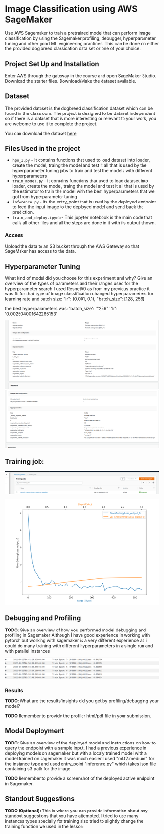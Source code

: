 # Image Classification using AWS SageMaker

Use AWS Sagemaker to train a pretrained model that can perform image classification by using the Sagemaker profiling, debugger, hyperparameter tuning and other good ML engineering practices. This can be done on either the provided dog breed classication data set or one of your choice.


## Project Set Up and Installation
Enter AWS through the gateway in the course and open SageMaker Studio. 
Download the starter files.
Download/Make the dataset available. 

## Dataset
The provided dataset is the dogbreed classification dataset which can be found in the classroom.
The project is designed to be dataset independent so if there is a dataset that is more interesting or relevant to your work, you are welcome to use it to complete the project.

You can download the dataset [here](https://s3-us-west-1.amazonaws.com/udacity-aind/dog-project/dogImages.zip)



## Files Used in the project

- `hpo_1.py` - It contains functions that used to load dataset into loader, create the model, traing the model and test it all that is used by the hyperparameter tuning jobs to train and test the models with different hyperparameters
- `train_model.py` - It contains functions that used to load dataset into loader, create the model, traing the model and test it all that is used by the estimator to train the model with the best hyperparameters that we got from hyperparameter tuning
- `inference.py` - its the entry_point that is used by the deployed endpoint to feed the input image to the deployed model and send back the prediction.
- `train_and_deploy.ipynb` - This jupyter notebook is the main code that calls all other files and all the steps are done in it with its output shown.




### Access
Upload the data to an S3 bucket through the AWS Gateway so that SageMaker has access to the data. 

## Hyperparameter Tuning
What kind of model did you choose for this experiment and why? Give an overview of the types of parameters and their ranges used for the hyperparameter search
I used Resnet50 as from my previous practice it was fit for that type of image classification
changed hyper parameters for learning rate and batch size:
"lr": (0.001, 0.1),
"batch_size": [128, 256]

the best hyperparameters was: 
'batch_size': '"256"'
'lr': '0.002504001642265153'

![1st hyperparameters](screens/1st_hyperparameters.png "1st hyperparameters")
![2nd hyperparameters](screens/sec_hyperparameters.png "2nd hyperparameters")


## Training job:
![Training Jobs](screens/training_job_comleted.png "Training Jobs")

![debugging-output](screens/debugging-output.png "debugging-output")



## Debugging and Profiling
**TODO**: Give an overview of how you performed model debugging and profiling in Sagemaker
Although I have good experience in working with pytorch but working with sagemaker is a very different experience as i could do many training with different hyperparameters in a single run and with parallel instances

![Logs metrics during the training process](screens/Logs_metrics_during__training_process.png "Logs metrics during the training process")

### Results
**TODO**: What are the results/insights did you get by profiling/debugging your model?

**TODO** Remember to provide the profiler html/pdf file in your submission.


## Model Deployment
**TODO**: Give an overview of the deployed model and instructions on how to query the endpoint with a sample input.
I had a previous experience in deploying models on sagemaker but with a localy trained model with a model trained on sagemaker it was much easier
I used "ml.t2.medium" for the instance type and used entry_point "inference.py" which takes json file containing s3 path for the image 

**TODO** Remember to provide a screenshot of the deployed active endpoint in Sagemaker.

## Standout Suggestions
**TODO (Optional):** This is where you can provide information about any standout suggestions that you have attempted.
I tried to use many instances types specially for training also tried to slightly change the training function we used in the lesson



